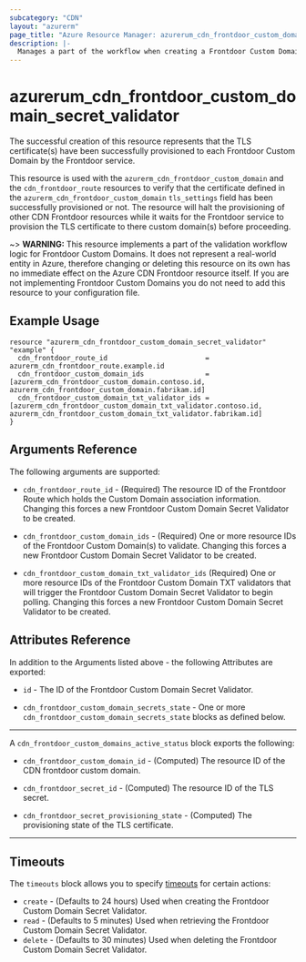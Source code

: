 ```yaml
---
subcategory: "CDN"
layout: "azurerm"
page_title: "Azure Resource Manager: azurerum_cdn_frontdoor_custom_domain_secret_validator"
description: |-
  Manages a part of the workflow when creating a Frontdoor Custom Domain.
---
```


# azurerum_cdn_frontdoor_custom_domain_secret_validator

The successful creation of this resource represents that the TLS certificate(s) have been successfully provisioned to each Frontdoor Custom Domain by the Frontdoor service.

This resource is used with the `azurerm_cdn_frontdoor_custom_domain` and the `cdn_frontdoor_route` resources to verify that the certificate defined in the `azurerm_cdn_frontdoor_custom_domain` `tls_settings` field has been successfully provisioned or not. The resource will halt the provisioning of other CDN Frontdoor resources while it waits for the Frontdoor service to provision the TLS certificate to there custom domain(s) before proceeding.

~> **WARNING:** This resource implements a part of the validation workflow logic for Frontdoor Custom Domains. It does not represent a real-world entity in Azure, therefore changing or deleting this resource on its own has no immediate effect on the Azure CDN Frontdoor resource itself. If you are not implementing Frontdoor Custom Domains you do not need to add this resource to your configuration file.

## Example Usage

```hcl
resource "azurerm_cdn_frontdoor_custom_domain_secret_validator" "example" {
  cdn_frontdoor_route_id                        = azurerm_cdn_frontdoor_route.example.id
  cdn_frontdoor_custom_domain_ids               = [azurerm_cdn_frontdoor_custom_domain.contoso.id, azurerm_cdn_frontdoor_custom_domain.fabrikam.id]
  cdn_frontdoor_custom_domain_txt_validator_ids = [azurerm_cdn_frontdoor_custom_domain_txt_validator.contoso.id, azurerm_cdn_frontdoor_custom_domain_txt_validator.fabrikam.id]
}
```

## Arguments Reference

The following arguments are supported:

* `cdn_frontdoor_route_id` - (Required) The resource ID of the Frontdoor Route which holds the Custom Domain association information. Changing this forces a new Frontdoor Custom Domain Secret Validator to be created.

* `cdn_frontdoor_custom_domain_ids` - (Required) One or more resource IDs of the Frontdoor Custom Domain(s) to validate. Changing this forces a new Frontdoor Custom Domain Secret Validator to be created.

* `cdn_frontdoor_custom_domain_txt_validator_ids` (Required) One or more resource IDs of the Frontdoor Custom Domain TXT validators that will trigger the Frontdoor Custom Domain Secret Validator to begin polling. Changing this forces a new Frontdoor Custom Domain Secret Validator to be created.

## Attributes Reference

In addition to the Arguments listed above - the following Attributes are exported:

* `id` - The ID of the Frontdoor Custom Domain Secret Validator.

* `cdn_frontdoor_custom_domain_secrets_state` - One or more `cdn_frontdoor_custom_domain_secrets_state` blocks as defined below.

---
A `cdn_frontdoor_custom_domains_active_status` block exports the following:

* `cdn_frontdoor_custom_domain_id` - (Computed) The resource ID of the CDN frontdoor custom domain.

* `cdn_frontdoor_secret_id` - (Computed) The resource ID of the TLS secret.

* `cdn_frontdoor_secret_provisioning_state` - (Computed) The provisioning state of the TLS certificate.

---

## Timeouts

The `timeouts` block allows you to specify [timeouts](https://www.terraform.io/docs/configuration/resources.html#timeouts) for certain actions:

* `create` - (Defaults to 24 hours) Used when creating the Frontdoor Custom Domain Secret Validator.
* `read` - (Defaults to 5 minutes) Used when retrieving the Frontdoor Custom Domain Secret Validator.
* `delete` - (Defaults to 30 minutes) Used when deleting the Frontdoor Custom Domain Secret Validator.

